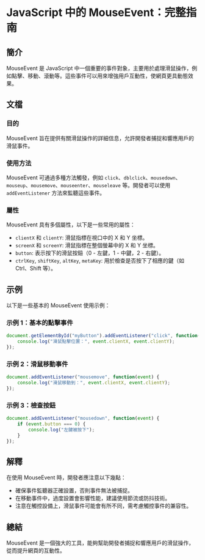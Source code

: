 <!--
Meta Description: # JavaScript 中的 MouseEvent：完整指南 ## 簡介 MouseEvent 是 JavaScript 中一個重要的事件對象，主要用於處理滑鼠操作，例如點擊、移動、滾動等。這些事件可以用來增強用戶互動性，使網頁更具動態效果。 ## 文檔 ### 目的 MouseEvent 旨在提...
Meta Keywords: mouseevent, event, javascript, addeventlistener, clientx
-->

# JavaScript 中的 MouseEvent：完整指南

## 簡介
MouseEvent 是 JavaScript 中一個重要的事件對象，主要用於處理滑鼠操作，例如點擊、移動、滾動等。這些事件可以用來增強用戶互動性，使網頁更具動態效果。

## 文檔
### 目的
MouseEvent 旨在提供有關滑鼠操作的詳細信息，允許開發者捕捉和響應用戶的滑鼠事件。

### 使用方法
MouseEvent 可通過多種方法觸發，例如 `click`、`dblclick`、`mousedown`、`mouseup`、`mousemove`、`mouseenter`、`mouseleave` 等。開發者可以使用 `addEventListener` 方法來監聽這些事件。

### 屬性
MouseEvent 具有多個屬性，以下是一些常用的屬性：
- `clientX` 和 `clientY`: 滑鼠指標在視口中的 X 和 Y 坐標。
- `screenX` 和 `screenY`: 滑鼠指標在整個螢幕中的 X 和 Y 坐標。
- `button`: 表示按下的滑鼠按鈕（0 - 左鍵，1 - 中鍵，2 - 右鍵）。
- `ctrlKey`, `shiftKey`, `altKey`, `metaKey`: 用於檢查是否按下了相應的鍵（如 Ctrl、Shift 等）。

## 示例
以下是一些基本的 MouseEvent 使用示例：

### 示例 1：基本的點擊事件
```javascript
document.getElementById("myButton").addEventListener("click", function(event) {
    console.log("滑鼠點擊位置：", event.clientX, event.clientY);
});
```

### 示例 2：滑鼠移動事件
```javascript
document.addEventListener("mousemove", function(event) {
    console.log("滑鼠移動到：", event.clientX, event.clientY);
});
```

### 示例 3：檢查按鈕
```javascript
document.addEventListener("mousedown", function(event) {
    if (event.button === 0) {
        console.log("左鍵被按下");
    }
});
```

## 解釋
在使用 MouseEvent 時，開發者應注意以下幾點：
- 確保事件監聽器正確設置，否則事件無法被捕捉。
- 在移動事件中，過度設置會影響性能，建議使用節流或防抖技術。
- 注意在觸控設備上，滑鼠事件可能會有所不同，需考慮觸控事件的兼容性。

## 總結
MouseEvent 是一個強大的工具，能夠幫助開發者捕捉和響應用戶的滑鼠操作，從而提升網頁的互動性。